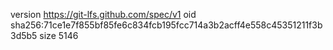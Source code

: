 version https://git-lfs.github.com/spec/v1
oid sha256:71ce1e7f855bf85fe6c834fcb195fcc714a3b2acff4e558c45351211f3b3d5b5
size 5146
